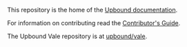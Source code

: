 This repository is the home of the [Upbound documentation](http://docs.upbound.io). 

For information on contributing read the [Contributor's Guide](http://docs.upbound.io/contribute).

The Upbound Vale repository is at [upbound/vale](http://github.com/upbound/vale).